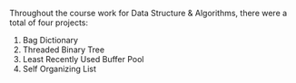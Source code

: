 Throughout the course work for Data Structure & Algorithms, 
there were a total of four projects:
1. Bag Dictionary
2. Threaded Binary Tree
3. Least Recently Used Buffer Pool
4. Self Organizing List
